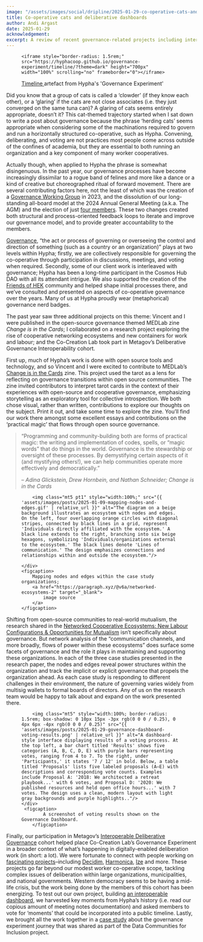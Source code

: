 ```yaml
---
image: "/assets/images/social/dripline/2025-01-29-co-operative-cats-and-deliberative-dashboards.webp"
title: Co-operative cats and deliberative dashboards 
author: Andi Argast
date: 2025-01-29
acknowledgement: 
excerpt: A review of recent governance-related projects including interoperable infrastructure and contributions to a new zine
---
```


<figure class="pb4">
    <div class='flex flex-column items-center justify-center' style="width: 100%;">

    <iframe style="border-radius: 1.5rem;" src="https://hyphacoop.github.io/governance-experiment/timeline/?theme=dark" height="700px" width="100%" scrolling="no" frameborder="0"></iframe>

 <figcaption>
            <a href="https://hyphacoop.github.io/governance-dashboard/timeline" target="_blank">
                Timeline
            </a> artefact from Hypha's 'Governance Experiment'
        </figcaption>
    </div>
</figure>

Did you know that a group of cats is called a ‘clowder’ (if they know each other), or a ‘glaring’ if the cats are not close associates (i.e. they just converged on the same tuna can)? A glaring of cats seems entirely appropriate, doesn’t it? This cat-themed trajectory started when I sat down to write a post about governance because the phrase ‘herding cats’ seems appropriate when considering some of the machinations required to govern and run a horizontally structured co-operative, such as Hypha. Convening, deliberating, and voting are not practices most people come across outside of the confines of academia, but they are essential to both running an organization and a key component of many worker cooperatives.

Actually though, when applied to Hypha the phrase is somewhat disingenuous. In the past year, our governance processes have become increasingly dissimilar to a rogue band of felines and more like a dance or a kind of creative but choreographed ritual of forward movement. There are several contributing factors here, not the least of which was the creation of a [Governance Working Group](https://handbook.hypha.coop/How-we-work/initiatives.html#governance) in 2023, and the dissolution of our long-standing all-board model at the 2024 Annual General Meeting (a.k.a. The AGM) and the election of just [four members](https://handbook.hypha.coop/Hypha-Worker-Co-operative/board-of-directors.html). These two changes created both structural and process-oriented feedback loops to iterate and improve our governance model, and to provide greater accountability to the members. 

[Governance](https://www.merriam-webster.com/dictionary/governance), “the act or process of governing or overseeing the control and direction of something (such as a country or an organization)” plays at two levels within Hypha; firstly, we are collectively responsible for governing the co-operative through participation in discussions, meetings, and voting when required. Secondly, some of our client work is interleaved with governance; Hypha has been a long-time participant in the Cosmos Hub DAO with all its attendant intrigue. We also supported the creation of the [Friends of HEK](https://hypha.coop/dripline/museum-membership-futures/) community and helped shape initial processes there, and we’ve consulted and presented on aspects of co-operative governance over the years. Many of us at Hypha proudly wear (metaphorical) governance nerd badges.

The past year saw three additional projects on this theme: Vincent and I were published in the open-source governance themed MEDLab zine *Change is in the Cards*; I collaborated on a research project exploring the rise of cooperative networking ecosystems and new containers for work and labour; and the Co-Creation Lab took part in Metagov’s Deliberative Governance Interoperability cohort. 

First up, much of Hypha’s work is done with open source tools and technology, and so Vincent and I were excited to contribute to MEDLab’s [Change is in the Cards](https://www.colorado.edu/lab/medlab/2024/11/08/change-cards-governance-transitions-open-source-communities) zine. This project used the tarot as a lens for reflecting on governance transitions within open source communities. The zine invited contributors to interpret tarot cards in the context of their experiences with open-source and cooperative governance, emphasizing storytelling as an exploratory tool for collective introspection. We both chose visual, rather than written, contributions to explore our thoughts on the subject. Print it out, and take some time to explore the zine. You’ll find our work there amongst some excellent essays and contributions on the ‘practical magic’ that flows through open source governance.


> “Programming and community-building both are forms of practical magic: the writing and implementation of codes, spells, or “magic words” that do things in the world. Governance is the stewardship or oversight of these processes. By demystifying certain aspects of it (and mystifying others!), we can help communities operate more effectively and democratically.” 
>
> <p class="tr"> – <i>Adina Glickstein, Drew Hornbein, and Nathan Schneider; Change is in the Cards</i></p>  


<figure class="pb4">
    <div class='flex items-center justify-center' style="width: 100%;">

        <img class="mt5 pt1" style="width:100%;" src="{{ 'assets/images/posts/2025-01-09-mapping-nodes-and-edges.gif' | relative_url }}" alt="The diagram on a beige background illustrates an ecosystem with nodes and edges. On the left, four overlapping orange circles with diagonal stripes, connected by black lines in a grid, represent 'Individuals directly affiliated with the ecosystem.' A black line extends to the right, branching into six beige hexagons, symbolizing 'Individuals/organizations external to the ecosystem.' The black lines denote 'Lines of communication.' The design emphasizes connections and relationships within and outside the ecosystem."/>

    </div>
    <figcaption>
        Mapping nodes and edges within the case study organizations; 
        <a href="https://paragraph.xyz/@v6a/networked-ecosystems-2" target="_blank">
            image source
        </a>
    </figcaption>
</figure>

Shifting from open-source communities to real-world mutualism, the research shared in the [Networked Cooperative Ecosystems: New Labour Configurations & Opportunities for Mutualism](https://paragraph.xyz/@v6a/networked-ecosystems-2) isn’t specifically about governance. But network analysis of the “communication channels, and more broadly, flows of power within these ecosystems” does surface some facets of governance and the role it plays in maintaining and supporting these organizations. In each of the three case studies presented in the research paper, the nodes and edges reveal power structures within the organization and track the implicit or explicit governance that propels the organization ahead. As each case study is responding to different challenges in their environment, the nature of governing varies widely from multisig wallets to formal boards of directors. Any of us on the research team would be happy to talk about and expand on the work presented there.



<figure class="pb4">
    <div class='flex items-center justify-center' style="width: 100%;">

        <img class="mt5" style="width:100%; border-radius: 1.5rem; box-shadow: 0 10px 15px -3px rgb(0 0 0 / 0.25), 0 4px 6px -4px rgb(0 0 0 / 0.25)" src="{{ 'assets/images/posts/2025-01-29-governance-dashboard-voting-results.png' | relative_url }}" alt="A dashboard-style interface displaying results of a voting process. At the top left, a bar chart titled 'Results' shows five categories (A, B, C, D, E) with purple bars representing votes, ranging from 4 to 7. To the right, under 'Participants,' it states '7 / 12' in bold. Below, a table titled 'Proposals' lists five labeled proposals (A–E) with descriptions and corresponding vote counts. Examples include Proposal A: '2018: We architected a retreat playbook...' with 6 votes, and Proposal D: '2020: We published resources and held open office hours...' with 7 votes. The design uses a clean, modern layout with light gray backgrounds and purple highlights.."/>
    </div>
     <figcaption>
            A screenshot of voting results shown on the Governance Dashboard.
        </figcaption>
</figure>

Finally, our participation in Metagov’s [Interoperable Deliberative Governance](https://metagov.org/projects/interop) cohort helped place Co-Creation Lab’s Governance Experiment in a broader context of what’s happening in digitally-enabled deliberation work (in short: a lot). We were fortunate to connect with people working on [fascinating projects](https://github.com/metagov/interop)–including [Decidim](https://decidim.org/), [Harmonica](https://www.harmonica.chat/), [Ize](https://ize.space/) and more. These projects go far beyond our modest worker co-operative scope, tackling complex issues of deliberation within large organizations, municipalities, and national governments. Western democracy seems to be having a mid-life crisis, but the work being done by the members of this cohort has been energizing. To test out our own project, building [an interoperable dashboard](https://github.com/hyphacoop/governance-experiment/blob/main/dashboard/README.md), we harvested key moments from Hypha’s history (i.e. read our copious amount of meeting notes documentation) and asked members to vote for ‘moments’ that could be incorporated into a public timeline. Lastly, we brought all the work together in a [case study](https://datacommunities.ca/toolkit/hypha-worker-cooperative-governance-experiments/) about the governance experiment journey that was shared as part of the Data Communities for Inclusion project.  

  